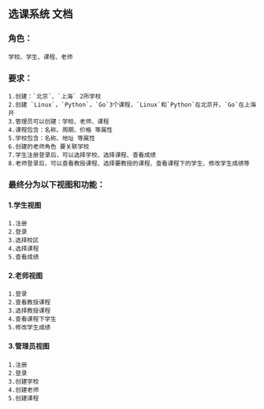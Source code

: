 ## 选课系统 文档

### 角色：
    学校、学生、课程、老师

### 要求：
    ​1.创建：`北京`、`上海` 2所学校
    ​2.创建 `Linux`，`Python`，`Go`3个课程，`Linux`和`Python`在北京开，`Go`在上海开
    ​3.管理员可以创建：学校、老师、课程
    ​4.课程包含：名称、周期、价格 等属性
    ​5.学校包含：名称、地址 等属性
    ​6.创建的老师角色 要关联学校
    ​7.学生注册登录后，可以选择学校、选择课程、查看成绩
    ​8.老师登录后，可以查看教授课程、选择要教授的课程、查看课程下的学生、修改学生成绩等

### 最终分为以下视图和功能：

#### 1.学生视图
    ​1.注册
    ​2.登录
    ​3.选择校区
    ​4.选择课程
    ​5.查看成绩

#### 2.老师视图
    ​1.登录
    ​2.查看教授课程
    ​3.选择教授课程
    4.查看课程下学生
    5.修改学生成绩

#### 3.管理员视图
    1.注册
    2.登录
    3.创建学校
    4.创建老师
    5.创建课程